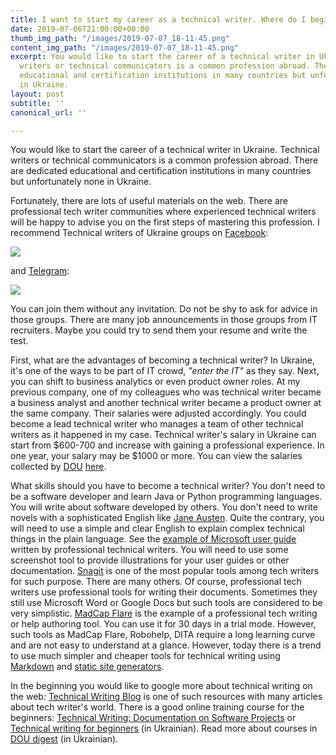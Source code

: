 ```yaml
---
title: I want to start my career as a technical writer. Where do I begin?
date: 2019-07-06T21:00:00+00:00
thumb_img_path: "/images/2019-07-07_18-11-45.png"
content_img_path: "/images/2019-07-07_18-11-45.png"
excerpt: You would like to start the career of a technical writer in Ukraine. Technical
  writers or technical communicators is a common profession abroad. There are dedicated
  educational and certification institutions in many countries but unfortunately none
  in Ukraine.
layout: post
subtitle: ''
canonical_url: ''

---
```

You would like to start the career of a technical writer in Ukraine. Technical writers or technical communicators is a common profession abroad. There are dedicated educational and certification institutions in many countries but unfortunately none in Ukraine.

Fortunately, there are lots of useful materials on the web. There are professional tech writer communities where experienced technical writers will be happy to advise you on the first steps of mastering this profession. I recommend Technical writers of Ukraine groups on [Facebook](https://www.facebook.com/groups/2030718170543759/):

![](/images/2019-07-07_18-11-45.png)

and [Telegram](https://t.me/TW_Ukraine):

![](/images/2019-07-07_18-13-49.png)

You can join them without any invitation. Do not be shy to ask for advice in those groups. There are many job announcements in those groups from IT recruiters. Maybe you could try to send them your resume and write the test.

First, what are the advantages of becoming a technical writer? In Ukraine, it's one of the ways to be part of IT crowd, _"enter the IT"_ as they say. Next, you can shift to business analytics or even product owner roles. At my previous company, one of my colleagues who was technical writer became a business analyst and another technical writer became a product owner at the same company. Their salaries were adjusted accordingly. You could become a lead technical writer who manages a team of other technical writers as it happened in my case. Technical writer's salary in Ukraine can start from $600-700 and increase with gaining a professional experience. In one year, your salary may be $1000 or more. You can view the salaries collected by [DOU](https://dou.ua/) [here](https://jobs.dou.ua/salaries/#period=dec2018&city=all&title=Technical%20writer&language=&spec=&exp1=0&exp2=0).

What skills should you have to become a technical writer? You don't need to be a software developer and learn Java or Python programming languages. You will write about software developed by others. You don't need to write novels with a sophisticated English like [Jane Austen](https://en.wikipedia.org/wiki/Jane_Austen). Quite the contrary, you will need to use a simple and clear English to explain complex technical things in the plain language. See the [example of Microsoft user guide](https://download.microsoft.com/download/3/6/B/36B6331E-0C63-4E71-A05D-EE88D05081F8/surface-hub-user-guide-en-us.pdf) written by professional technical writers. You will need to use some screenshot tool to provide illustrations for your user guides or other documentation. [Snagit](https://www.techsmith.com/screen-capture.html) is one of the most popular tools among tech writers for such purpose. There are many others. Of course, professional tech writers use professional tools for writing their documents. Sometimes they still use Microsoft Word or Google Docs but such tools are considered to be very simplistic. [MadCap Flare](https://www.madcapsoftware.com/help-authoring-tool/madcap-flare/?gclid=CjwKCAjwsIbpBRBNEiwAZF8-z7-Te9ZsxbCTlSCqcvIyUiK56BFUKVyTvbwrIjjW-THl5pJk_wtOmBoCaBMQAvD_BwE) is the example of a professional tech writing or help authoring tool. You can use it for 30 days in a trial mode. However, such tools as MadCap Flare, Robohelp, DITA require a long learning curve and are not easy to understand at a glance. However, today there is a trend to use much simpler and cheaper tools for technical writing using [Markdown](https://medium.com/technical-writing-is-easy/markdown-in-technical-writing-96e818816be9) and [static site generators](https://www.sitepoint.com/static-site-generators/).

In the beginning you would like to google more about technical writing on the web: [Technical Writing Blog](https://clickhelp.com/clickhelp-technical-writing-blog/) is one of such resources with many articles about tech writer's world. There is a good online training course for the beginners: [Technical Writing: Documentation on Software Projects](https://www.pluralsight.com/courses/technical-writing-software-documentation?clickid=ztXUVVWzQxyJTOE0Mrw2-RyDUklWsHzBAzeeTU0&irgwc=1&mpid=1141595&utm_source=impactradius&utm_medium=digital_affiliate&utm_campaign=1141595&aid=7010a000001xAKZAA2) or [Technical writing for beginners](https://www.udemy.com/tech-writing-for-beginners/?couponCode=TW_DISCOUNT) (in Ukrainian). Read more about courses in [DOU digest](https://dou.ua/lenta/digests/technical-writing-digest-2/) (in Ukrainian).